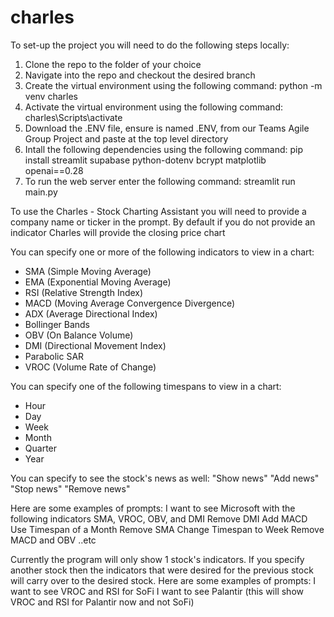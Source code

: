 # charles

To set-up the project you will need to do the following steps locally:
1. Clone the repo to the folder of your choice
2. Navigate into the repo and checkout the desired branch
3. Create the virtual environment using the following command: python -m venv charles
4. Activate the virtual environment using the following command: charles\Scripts\activate
5. Download the .ENV file, ensure is named .ENV, from our Teams Agile Group Project and paste at the top level directory 
6. Intall the following dependencies using the following command: pip install streamlit supabase python-dotenv bcrypt matplotlib openai==0.28
7. To run the web server enter the following command: streamlit run main.py

To use the Charles - Stock Charting Assistant you will need to provide a company name or ticker in the prompt.
By default if you do not provide an indicator Charles will provide the closing price chart

You can specify one or more of the following indicators to view in a chart:
- SMA (Simple Moving Average)
- EMA (Exponential Moving Average)
- RSI (Relative Strength Index)
- MACD (Moving Average Convergence Divergence)
- ADX (Average Directional Index)
- Bollinger Bands
- OBV (On Balance Volume)
- DMI (Directional Movement Index)
- Parabolic SAR
- VROC (Volume Rate of Change)

You can specify one of the following timespans to view in a chart:
- Hour
- Day
- Week
- Month
- Quarter
- Year

You can specify to see the stock's news as well:
"Show news"
"Add news"
"Stop news"
"Remove news"

Here are some examples of prompts:
I want to see Microsoft with the following indicators SMA, VROC, OBV, and DMI
Remove DMI
Add MACD
Use Timespan of a Month
Remove SMA
Change Timespan to Week
Remove MACD and OBV
..etc

Currently the program will only show 1 stock's indicators. If you specify another stock
then the indicators that were desired for the previous stock will carry over to the desired stock.
Here are some examples of prompts:
I want to see VROC and RSI for SoFi
I want to see Palantir (this will show VROC and RSI for Palantir now and not SoFi)



